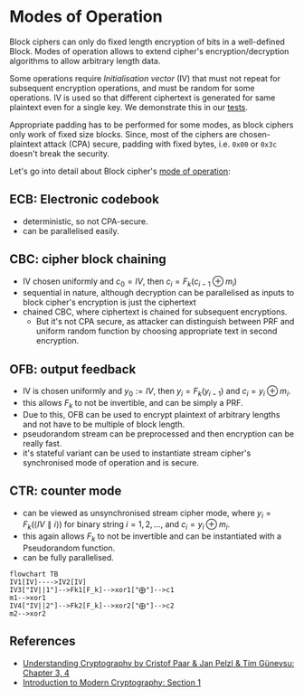 # Modes of Operation

Block ciphers can only do fixed length encryption of bits in a well-defined Block. Modes of operation allows to extend cipher's encryption/decryption algorithms to allow arbitrary length data.

Some operations require *Initialisation vector* (IV) that must not repeat for subsequent encryption operations, and must be random for some operations. IV is used so that different ciphertext is generated for same plaintext even for a single key. We demonstrate this in our [tests](./cbc.rs).

Appropriate padding has to be performed for some modes, as block ciphers only work of fixed size blocks. Since, most of the ciphers are chosen-plaintext attack (CPA) secure, padding with fixed bytes, i.e. `0x00` or `0x3c` doesn't break the security.

Let's go into detail about Block cipher's [mode of operation](https://en.wikipedia.org/wiki/Block_cipher_mode_of_operation):

## ECB: Electronic codebook
- deterministic, so not CPA-secure.
- can be parallelised easily.
## CBC: cipher block chaining
- IV chosen uniformly and $c_{0}=IV$, then $c_{i}=F_{k}(c_{i-1} \oplus m_{i})$
- sequential in nature, although decryption can be parallelised as inputs to block cipher's encryption is just the ciphertext
- chained CBC, where ciphertext is chained for subsequent encryptions.
  - But it's not CPA secure, as attacker can distinguish between PRF and uniform random function by choosing appropriate text in second encryption.
## OFB: output feedback
- IV is chosen uniformly and $y_{0}:=IV$, then $y_{i}=F_{k}(y_{i-1})$ and $c_{i}=y_{i} \oplus m_{i}$.
- this allows $F_{k}$ to not be invertible, and can be simply a PRF.
- Due to this, OFB can be used to encrypt plaintext of arbitrary lengths and not have to be multiple of block length.
- pseudorandom stream can be preprocessed and then encryption can be really fast.
- it's stateful variant can be used to instantiate stream cipher's synchronised mode of operation and is secure.
## CTR: counter mode
- can be viewed as unsynchronised stream cipher mode, where $y_{i}=F_{k}(\langle IV \parallel i\rangle)$ for binary string $i = 1,2,\dots,$ and $c_{i}=y_{i}\oplus m_{i}$.
- this again allows $F_{k}$ to not be invertible and can be instantiated with a Pseudorandom function.
- can be fully parallelised.
```mermaid
flowchart TB
IV1[IV]---->IV2[IV]
IV3["IV||1"]-->Fk1[F_k]-->xor1["⨁"]-->c1
m1-->xor1
IV4["IV||2"]-->Fk2[F_k]-->xor2["⨁"]-->c2
m2-->xor2
```

## References

- [Understanding Cryptography by Cristof Paar & Jan Pelzl & Tim Güneysu: Chapter 3, 4](https://www.cryptography-textbook.com/)
- [Introduction to Modern Cryptography: Section 1](https://www.cs.umd.edu/~jkatz/imc.html)